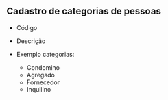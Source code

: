 ## Cadastro de categorias de pessoas
* Código
* Descrição

* Exemplo categorias:
    * Condomino
    * Agregado
    * Fornecedor
    * Inquilino